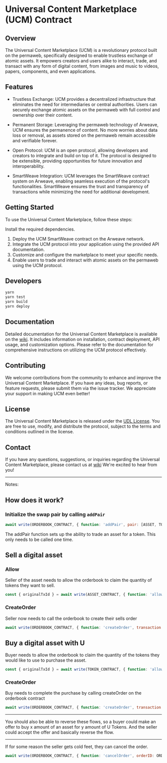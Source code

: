 # Universal Content Marketplace (UCM) Contract

## Overview

The Universal Content Marketplace (UCM) is a revolutionary protocol built on the permaweb, specifically designed to enable trustless exchange of atomic assets. It empowers creators and users alike to interact, trade, and transact with any form of digital content, from images and music to videos, papers, components, and even applications.

## Features

* Trustless Exchange: UCM provides a decentralized infrastructure that eliminates the need for intermediaries or central authorities. Users can securely exchange atomic assets on the permaweb with full control and ownership over their content.

* Permanent Storage: Leveraging the permaweb technology of Arweave, UCM ensures the permanence of content. No more worries about data loss or removal, as assets stored on the permaweb remain accessible and verifiable forever.

* Open Protocol: UCM is an open protocol, allowing developers and creators to integrate and build on top of it. The protocol is designed to be extensible, providing opportunities for future innovation and interoperability.

* SmartWeave Integration: UCM leverages the SmartWeave contract system on Arweave, enabling seamless execution of the protocol's functionalities. SmartWeave ensures the trust and transparency of transactions while minimizing the need for additional development.

## Getting Started

To use the Universal Content Marketplace, follow these steps:

Install the required dependencies.
1. Deploy the UCM SmartWeave contract on the Arweave network.
2. Integrate the UCM protocol into your application using the provided API documentation.
3. Customize and configure the marketplace to meet your specific needs.
4. Enable users to trade and interact with atomic assets on the permaweb using the UCM protocol.

## Developers

``` sh
yarn
yarn test
yarn build
yarn deploy
```

## Documentation

Detailed documentation for the Universal Content Marketplace is available on the [wiki](https://ucm-wiki.g8way.io). It includes information on installation, contract deployment, API usage, and customization options. Please refer to the documentation for comprehensive instructions on utilizing the UCM protocol effectively.

## Contributing

We welcome contributions from the community to enhance and improve the Universal Content Marketplace. If you have any ideas, bug reports, or feature requests, please submit them via the issue tracker. We appreciate your support in making UCM even better!


## License

The Universal Content Marketplace is released under the [UDL License](https://zempq24srrznl75y5gffqikjei4zr4bxrfzowfmtv6d4zoem73pq.arweave.net/yRj4a5KMctX_uOmKWCFJIjmY8DeJcusVk6-HzLiM_t8#h.58w8zd209d81). You are free to use, modify, and distribute the protocol, subject to the terms and conditions outlined in the license.

## Contact

If you have any questions, suggestions, or inquiries regarding the Universal Content Marketplace, please contact us at [wiki](https://ucm-wiki.g8way.io) We're excited to hear from you!



----

Notes:


## How does it work?

### Initialize the swap pair by calling `addPair`

```js
await write(ORDERBOOK_CONTRACT, { function: 'addPair', pair: [ASSET, TOKEN]})
```

The addPair function sets up the ability to trade an asset for a token. This only needs to be called one time.

## Sell a digital asset

### Allow 

Seller of the asset needs to allow the orderbook to claim the quantity of tokens they want to sell.

```js
const { originalTxId } = await write(ASSET_CONTRACT, { function: 'allow', target: ORDERBOOK_CONTRACT, qty: 10000 })
```

### CreateOrder

Seller now needs to call the orderbook to create their sells order

```js
await write(ORDERBOOK_CONTRACT, { function: 'createOrder', transaction: originalTxId, qty: 1000, price: 1})
```

## Buy a digital asset with U

Buyer needs to allow the orderbook to claim the quantity of the tokens they would like to use to purchase the asset.

```js
const { originalTxId } = await write(TOKEN_CONTRACT, { function: 'allow', target: ORDERBOOK_CONTRACT, qty : 1000 })
```

### CreateOrder

Buy needs to complete the purchase by calling createOrder on the orderbook contract

```js
await write(ORDERBOOK_CONTRACT, { function: 'createOrder', transaction: originalTxId, qty: 1000, max: 1000 })
```

---

You should also be able to reverse these flows, so a buyer could make an offer to buy x amount of an asset for y amount of U Tokens. And the seller could accept the offer and basically reverse the flow.

---

If for some reason the seller gets cold feet, they can cancel the order.

```js
await write(ORDERBOOK_CONTRACT, { function: 'cancelOrder', orderID: ORDERID })
```
